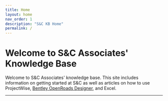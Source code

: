 ```yaml
---
title: Home
layout: home
nav_order: 1
description: "S&C KB Home"
permalink: / 
---
```


# Welcome to S&C Associates' Knowledge Base
 
Welcome to S&C Associates' knowledge base. This site includes information on getting started at S&C as well as articles on how to use ProjectWise, [Bentley OpenRoads Designer], and Excel.

----

[^1]: [This is what a source looks like.](www.example.com).

[Bentley OpenRoads Designer]: https://www.bentley.com/software/openroads-designer/

